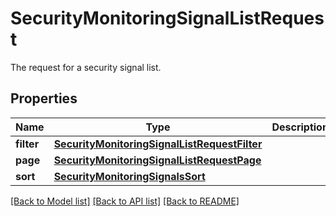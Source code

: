 # SecurityMonitoringSignalListRequest

The request for a security signal list.
## Properties
Name | Type | Description | Notes
------------ | ------------- | ------------- | -------------
**filter** | [**SecurityMonitoringSignalListRequestFilter**](SecurityMonitoringSignalListRequestFilter.md) |  | [optional] 
**page** | [**SecurityMonitoringSignalListRequestPage**](SecurityMonitoringSignalListRequestPage.md) |  | [optional] 
**sort** | [**SecurityMonitoringSignalsSort**](SecurityMonitoringSignalsSort.md) |  | [optional] 

[[Back to Model list]](README.md#documentation-for-models) [[Back to API list]](README.md#documentation-for-api-endpoints) [[Back to README]](README.md)


